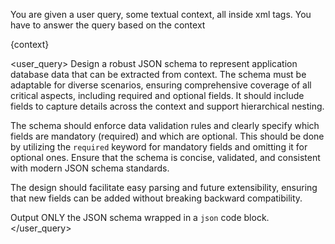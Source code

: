 You are given a user query, some textual context, all inside xml tags. You have to answer the query based on the context

<context>
{context}
</context>

<user_query>
Design a robust JSON schema to represent application database data that can be extracted from context. The schema must be adaptable for diverse scenarios, ensuring comprehensive coverage of all critical aspects, including required and optional fields. It should include fields to capture details across the context and support hierarchical nesting.

The schema should enforce data validation rules and clearly specify which fields are mandatory (required) and which are optional. This should be done by utilizing the `required` keyword for mandatory fields and omitting it for optional ones. Ensure that the schema is concise, validated, and consistent with modern JSON schema standards.

The design should facilitate easy parsing and future extensibility, ensuring that new fields can be added without breaking backward compatibility.

Output ONLY the JSON schema wrapped in a `json` code block.
</user_query>
